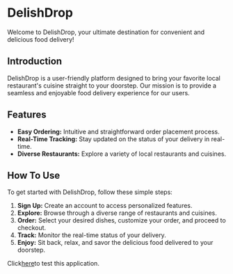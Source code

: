 # DelishDrop

Welcome to DelishDrop, your ultimate destination for convenient and delicious food delivery!

## Introduction

DelishDrop is a user-friendly platform designed to bring your favorite local restaurant's cuisine straight to your doorstep. Our mission is to provide a seamless and enjoyable food delivery experience for our users.

## Features

- **Easy Ordering:** Intuitive and straightforward order placement process.
- **Real-Time Tracking:** Stay updated on the status of your delivery in real-time.
- **Diverse Restaurants:** Explore a variety of local restaurants and cuisines.

## How To Use

To get started with DelishDrop, follow these simple steps:

1. **Sign Up:** Create an account to access personalized features.
2. **Explore:** Browse through a diverse range of restaurants and cuisines.
3. **Order:** Select your desired dishes, customize your order, and proceed to checkout.
4. **Track:** Monitor the real-time status of your delivery.
5. **Enjoy:** Sit back, relax, and savor the delicious food delivered to your doorstep.

 Click[here](https://xiaofang82.github.io/map/)to test this application.
